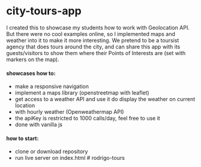 # city-tours-app

I created this to showcase my students how to work with Geolocation API. But there were no cool examples online, so I implemented maps and weather into it to make it more interesting. We pretend to be a toursist agency that does tours around the city, and can share this app with its guests/visitors to show them where their Points of Interests are (set with markers on the map). 

####  showcases how to:
- make a responsive navigation
- implement a maps library (openstreetmap with leaflet)
- get access to a weather API and use it do display the weather on current location
- with hourly weather (Openweathermap API)
- the apiKey is restricted to 1000 calls/day, feel free to use it
- done with vanilla js

#### how to start:
- clone or download repository
- run live server on index.html
#   r o d r i g o - t o u r s  
 